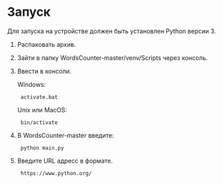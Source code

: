 # Запуск
Для запуска на устройстве должен быть установлен Python версии 3.

1. Распаковать архив.
2. Зайти в папку WordsCounter-master/venv/Scripts через консоль.
3. Ввести в консоли.
   
   Windows:
   
        activate.bat
   Unix или MacOS:
   
        bin/activate

4. В WordsCounter-master введите:
    
        python main.py

5. Введите URL адресс в формате.
   
        https://www.python.org/
